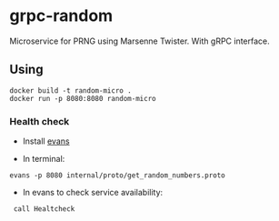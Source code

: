 # grpc-random
Microservice for PRNG using Marsenne Twister. With gRPC interface.


## Using
```shell script
docker build -t random-micro .
docker run -p 8080:8080 random-micro
``` 

### Health check

* Install [evans](https://github.com/ktr0731/evans)

* In terminal:

```shell script
evans -p 8080 internal/proto/get_random_numbers.proto
```
* In evans to check service availability:
```shell script
 call Healtcheck
```
